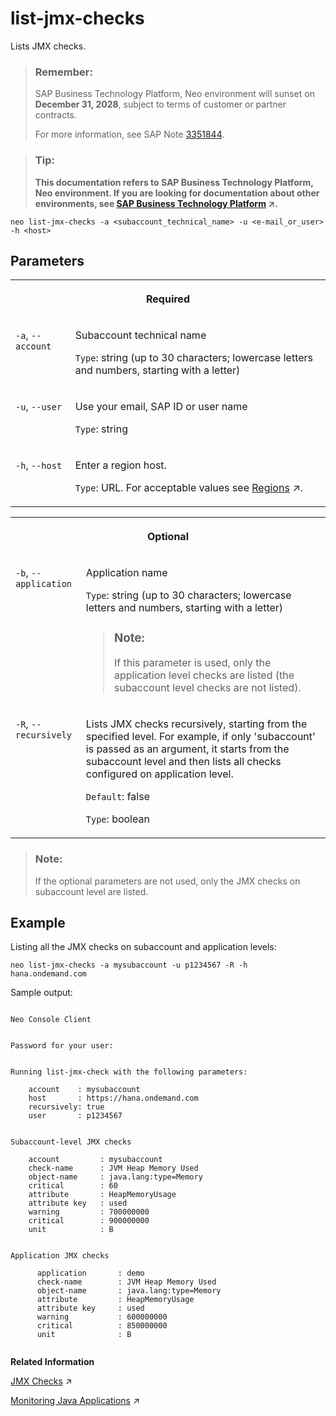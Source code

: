 <!-- loioc6fedee0a1394991a913ec94fb654826 -->

# list-jmx-checks

Lists JMX checks.



> ### Remember:  
> SAP Business Technology Platform, Neo environment will sunset on **December 31, 2028**, subject to terms of customer or partner contracts.
> 
> For more information, see SAP Note [3351844](https://me.sap.com/notes/3351844).

> ### Tip:  
> **This documentation refers to SAP Business Technology Platform, Neo environment. If you are looking for documentation about other environments, see [SAP Business Technology Platform](https://help.sap.com/viewer/65de2977205c403bbc107264b8eccf4b/Cloud/en-US/6a2c1ab5a31b4ed9a2ce17a5329e1dd8.html "SAP Business Technology Platform (SAP BTP) is an integrated offering comprised of four technology portfolios: database and data management, application development and integration, analytics, and intelligent technologies. The platform offers users the ability to turn data into business value, compose end-to-end business processes, and build and extend SAP applications quickly.") :arrow_upper_right:.**



```
neo list-jmx-checks -a <subaccount_technical_name> -u <e-mail_or_user> -h <host>
```



## Parameters


<table>
<tr>
<th valign="top" colspan="2">

Required

</th>
</tr>
<tr>
<td valign="top">

`-a`, `--account`

</td>
<td valign="top">

Subaccount technical name

`Type`: string \(up to 30 characters; lowercase letters and numbers, starting with a letter\)

</td>
</tr>
<tr>
<td valign="top">

`-u`, `--user`

</td>
<td valign="top">

Use your email, SAP ID or user name

`Type`: string

</td>
</tr>
<tr>
<td valign="top">

`-h`, `--host`

</td>
<td valign="top">

Enter a region host.

`Type`: URL. For acceptable values see [Regions](https://help.sap.com/viewer/65de2977205c403bbc107264b8eccf4b/Cloud/en-US/350356d1dc314d3199dca15bd2ab9b0e.html "You can deploy applications in different regions. Each region represents a geographical location (for example, Europe, US East) where applications, data, or services are hosted.") :arrow_upper_right:.

</td>
</tr>
</table>


<table>
<tr>
<th valign="top" colspan="2">

Optional

</th>
</tr>
<tr>
<td valign="top">

`-b`, `--application` 

</td>
<td valign="top">

Application name

`Type`: string \(up to 30 characters; lowercase letters and numbers, starting with a letter\)

> ### Note:  
> If this parameter is used, only the application level checks are listed \(the subaccount level checks are not listed\).



</td>
</tr>
<tr>
<td valign="top">

`-R`, `--recursively`

</td>
<td valign="top">

Lists JMX checks recursively, starting from the specified level. For example, if only 'subaccount' is passed as an argument, it starts from the subaccount level and then lists all checks configured on application level.

`Default`: false

`Type`: boolean

</td>
</tr>
</table>

> ### Note:  
> If the optional parameters are not used, only the JMX checks on subaccount level are listed.



<a name="loioc6fedee0a1394991a913ec94fb654826__section_rvn_ndz_5fb"/>

## Example

Listing all the JMX checks on subaccount and application levels:

```
neo list-jmx-checks -a mysubaccount -u p1234567 -R -h hana.ondemand.com
```

Sample output:

```
 
Neo Console Client


Password for your user:


Running list-jmx-check with the following parameters:

	account    : mysubaccount
	host       : https://hana.ondemand.com
	recursively: true
	user       : p1234567


Subaccount-level JMX checks

    account         : mysubaccount
    check-name      : JVM Heap Memory Used
    object-name     : java.lang:type=Memory
    critical        : 60
    attribute       : HeapMemoryUsage
    attribute key   : used
    warning         : 700000000
    critical        : 900000000 
    unit            : B


Application JMX checks
			
      application       : demo
      check-name        : JVM Heap Memory Used
      object-name       : java.lang:type=Memory
      attribute         : HeapMemoryUsage
      attribute key     : used
      warning           : 600000000
      critical          : 850000000
      unit              : B


```

**Related Information**  


[JMX Checks](https://help.sap.com/viewer/64f7d2b06c6b40a9b3097860c5930641/Cloud/en-US/ef5c05a713154945b347f87b54446c2b.html "Registering JMX checks for SAP Monitoring service allows alerting on any metric that is based on JMX MBean attribute.") :arrow_upper_right:

[Monitoring Java Applications](https://help.sap.com/viewer/64f7d2b06c6b40a9b3097860c5930641/Cloud/en-US/cf4b2953c2534c0a9b491abf5a4847d7.html "") :arrow_upper_right:


